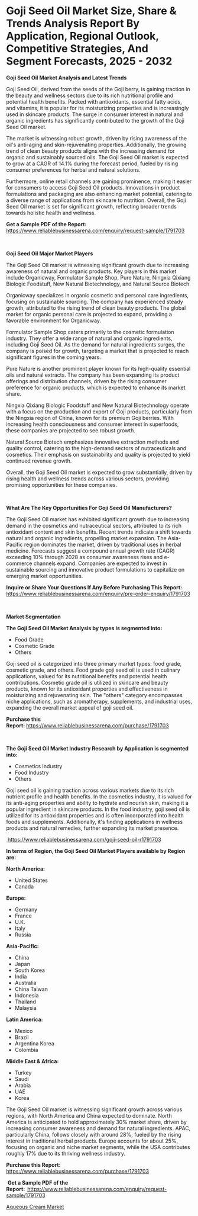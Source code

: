 <p><h1>Goji Seed Oil Market Size, Share & Trends Analysis Report By Application, Regional Outlook, Competitive Strategies, And Segment Forecasts, 2025 - 2032</h1></p><p><strong>Goji Seed Oil Market Analysis and Latest Trends</strong></p>
<p><p>Goji Seed Oil, derived from the seeds of the Goji berry, is gaining traction in the beauty and wellness sectors due to its rich nutritional profile and potential health benefits. Packed with antioxidants, essential fatty acids, and vitamins, it is popular for its moisturizing properties and is increasingly used in skincare products. The surge in consumer interest in natural and organic ingredients has significantly contributed to the growth of the Goji Seed Oil market.</p><p>The market is witnessing robust growth, driven by rising awareness of the oil's anti-aging and skin-rejuvenating properties. Additionally, the growing trend of clean beauty products aligns with the increasing demand for organic and sustainably sourced oils. The Goji Seed Oil market is expected to grow at a CAGR of 14.1% during the forecast period, fueled by rising consumer preferences for herbal and natural solutions.</p><p>Furthermore, online retail channels are gaining prominence, making it easier for consumers to access Goji Seed Oil products. Innovations in product formulations and packaging are also enhancing market potential, catering to a diverse range of applications from skincare to nutrition. Overall, the Goji Seed Oil market is set for significant growth, reflecting broader trends towards holistic health and wellness.</p></p>
<p><strong>Get a Sample PDF of the Report:&nbsp;</strong> <a href="https://www.reliablebusinessarena.com/enquiry/request-sample/1791703?utm_campaign=2349&utm_medium=2&utm_source=Github&utm_content=ia&utm_term=09022025&utm_id=goji-seed-oil">https://www.reliablebusinessarena.com/enquiry/request-sample/1791703</a></p>
<p>&nbsp;</p>
<p><strong>Goji Seed Oil Major Market Players</strong></p>
<p><p>The Goji Seed Oil market is witnessing significant growth due to increasing awareness of natural and organic products. Key players in this market include Organicway, Formulator Sample Shop, Pure Nature, Ningxia Qixiang Biologic Foodstuff, New Natural Biotechnology, and Natural Source Biotech. </p><p>Organicway specializes in organic cosmetic and personal care ingredients, focusing on sustainable sourcing. The company has experienced steady growth, attributed to the rising trend of clean beauty products. The global market for organic personal care is projected to expand, providing a favorable environment for Organicway.</p><p>Formulator Sample Shop caters primarily to the cosmetic formulation industry. They offer a wide range of natural and organic ingredients, including Goji Seed Oil. As the demand for natural ingredients surges, the company is poised for growth, targeting a market that is projected to reach significant figures in the coming years.</p><p>Pure Nature is another prominent player known for its high-quality essential oils and natural extracts. The company has been expanding its product offerings and distribution channels, driven by the rising consumer preference for organic products, which is expected to enhance its market share.</p><p>Ningxia Qixiang Biologic Foodstuff and New Natural Biotechnology operate with a focus on the production and export of Goji products, particularly from the Ningxia region of China, known for its premium Goji berries. With increasing health consciousness and consumer interest in superfoods, these companies are projected to see robust growth.</p><p>Natural Source Biotech emphasizes innovative extraction methods and quality control, catering to the high-demand sectors of nutraceuticals and cosmetics. Their emphasis on sustainability and quality is projected to yield continued revenue growth.</p><p>Overall, the Goji Seed Oil market is expected to grow substantially, driven by rising health and wellness trends across various sectors, providing promising opportunities for these companies.</p></p>
<p>&nbsp;</p>
<p><strong>What Are The Key Opportunities For Goji Seed Oil Manufacturers?</strong></p>
<p><p>The Goji Seed Oil market has exhibited significant growth due to increasing demand in the cosmetics and nutraceutical sectors, attributed to its rich antioxidant content and skin benefits. Recent trends indicate a shift towards natural and organic ingredients, propelling market expansion. The Asia-Pacific region dominates the market, driven by traditional uses in herbal medicine. Forecasts suggest a compound annual growth rate (CAGR) exceeding 10% through 2028 as consumer awareness rises and e-commerce channels expand. Companies are expected to invest in sustainable sourcing and innovative product formulations to capitalize on emerging market opportunities.</p></p>
<p><strong>Inquire or Share Your Questions If Any Before Purchasing This Report:</strong> <a href="https://www.reliablebusinessarena.com/enquiry/pre-order-enquiry/1791703?utm_campaign=2349&utm_medium=2&utm_source=Github&utm_content=ia&utm_term=09022025&utm_id=goji-seed-oil">https://www.reliablebusinessarena.com/enquiry/pre-order-enquiry/1791703</a></p>
<p>&nbsp;</p>
<p><strong>Market Segmentation</strong></p>
<p><strong>The Goji Seed Oil Market Analysis by types is segmented into:</strong></p>
<p><ul><li>Food Grade</li><li>Cosmetic Grade</li><li>Others</li></ul></p>
<p><p>Goji seed oil is categorized into three primary market types: food grade, cosmetic grade, and others. Food grade goji seed oil is used in culinary applications, valued for its nutritional benefits and potential health contributions. Cosmetic grade oil is utilized in skincare and beauty products, known for its antioxidant properties and effectiveness in moisturizing and rejuvenating skin. The "others" category encompasses niche applications, such as aromatherapy, supplements, and industrial uses, expanding the overall market appeal of goji seed oil.</p></p>
<p><strong>Purchase this Report:&nbsp;</strong><a href="https://www.reliablebusinessarena.com/purchase/1791703?utm_campaign=2349&utm_medium=2&utm_source=Github&utm_content=ia&utm_term=09022025&utm_id=goji-seed-oil">https://www.reliablebusinessarena.com/purchase/1791703</a></p>
<p>&nbsp;</p>
<p><strong>The Goji Seed Oil Market Industry Research by Application is segmented into:</strong></p>
<p><ul><li>Cosmetics Industry</li><li>Food Industry</li><li>Others</li></ul></p>
<p><p>Goji seed oil is gaining traction across various markets due to its rich nutrient profile and health benefits. In the cosmetics industry, it is valued for its anti-aging properties and ability to hydrate and nourish skin, making it a popular ingredient in skincare products. In the food industry, goji seed oil is utilized for its antioxidant properties and is often incorporated into health foods and supplements. Additionally, it's finding applications in wellness products and natural remedies, further expanding its market presence.</p></p>
<p><a href="https://www.reliablebusinessarena.com/goji-seed-oil-r1791703?utm_campaign=2349&utm_medium=2&utm_source=Github&utm_content=ia&utm_term=09022025&utm_id=goji-seed-oil">&nbsp;https://www.reliablebusinessarena.com/goji-seed-oil-r1791703</a></p>
<p><strong>In terms of Region, the Goji Seed Oil Market Players available by Region are:</strong></p>
<p>
    <p> <strong> North America: </strong>
        <ul>
            <li>United States</li>
            <li>Canada</li>
        </ul>
        </p> 
    <p> <strong> Europe: </strong>
        <ul>
            <li>Germany</li>
            <li>France</li>
            <li>U.K.</li>
            <li>Italy</li>
            <li>Russia</li>
        </ul>
        </p> 
    <p> <strong> Asia-Pacific: </strong>
        <ul>
            <li>China</li>
            <li>Japan</li>
            <li>South Korea</li>
            <li>India</li>
            <li>Australia</li>
            <li>China Taiwan</li>
            <li>Indonesia</li>
            <li>Thailand</li>
            <li>Malaysia</li>
        </ul>
        </p> 
    <p> <strong> Latin America: </strong>
        <ul>
            <li>Mexico</li>
            <li>Brazil</li>
            <li>Argentina Korea</li>
            <li>Colombia</li>
        </ul>
        </p> 
    <p> <strong> Middle East & Africa: </strong>
        <ul>
            <li>Turkey</li>
            <li>Saudi</li>
            <li>Arabia</li>
            <li>UAE</li>
            <li>Korea</li>
        </ul>
    </p>
    </p>
<p><p>The Goji Seed Oil market is witnessing significant growth across various regions, with North America and China expected to dominate. North America is anticipated to hold approximately 30% market share, driven by increasing consumer awareness and demand for natural ingredients. APAC, particularly China, follows closely with around 28%, fueled by the rising interest in traditional herbal products. Europe accounts for about 25%, focusing on organic and niche market segments, while the USA contributes roughly 17% due to its thriving wellness industry.</p></p>
<p><strong>Purchase this Report: </strong><a href="https://www.reliablebusinessarena.com/purchase/1791703?utm_campaign=2349&utm_medium=2&utm_source=Github&utm_content=ia&utm_term=09022025&utm_id=goji-seed-oil">https://www.reliablebusinessarena.com/purchase/1791703</a></p>
<p>&nbsp;<strong>Get a Sample PDF of the Report:&nbsp;&nbsp;</strong><a href="https://www.reliablebusinessarena.com/enquiry/request-sample/1791703?utm_campaign=2349&utm_medium=2&utm_source=Github&utm_content=ia&utm_term=09022025&utm_id=goji-seed-oil">https://www.reliablebusinessarena.com/enquiry/request-sample/1791703</a></p>
<p><strong></strong></p>
<p><p><a href="https://github.com/nafidurii/Market-Research-Report-List-1/blob/main/aqueous-cream-market.md?utm_campaign=2349&utm_medium=2&utm_source=Github&utm_content=ia&utm_term=09022025&utm_id=goji-seed-oil">Aqueous Cream Market</a></p></p>